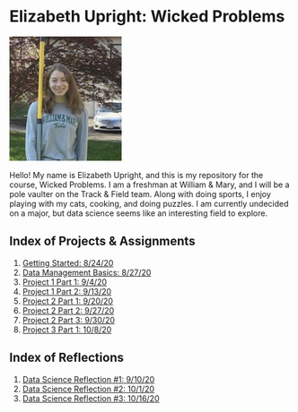 # Elizabeth Upright: Wicked Problems 

<img src="wmpicture.jpg" width="200" height="222" />

Hello! My name is Elizabeth Upright, and this is my repository for the course, Wicked Problems. I am a freshman at William & Mary, and I will be a pole vaulter on the Track & Field team. Along with doing sports, I enjoy playing with my cats, cooking, and doing puzzles. I am currently undecided on a major, but data science seems like an interesting field to explore. 


## Index of Projects & Assignments

1. [Getting Started: 8/24/20](getting_started.md)
2. [Data Management Basics: 8/27/20](data_management_basics.md)
3. [Project 1 Part 1: 9/4/20](project1part1.md)
4. [Project 1 Part 2: 9/13/20](project1part2.md)
5. [Project 2 Part 1: 9/20/20](project2.md)
6. [Project 2 Part 2: 9/27/20](project2part2.md)
7. [Project 2 Part 3: 9/30/20](project2part3.md)
8. [Project 3 Part 1: 10/8/20](project3part1.md)

## Index of Reflections

1. [Data Science Reflection #1: 9/10/20](reflection1.md)
2. [Data Science Reflection #2: 10/1/20](reflection2.md)
3. [Data Science Reflection #3: 10/16/20](reflection3.md)
